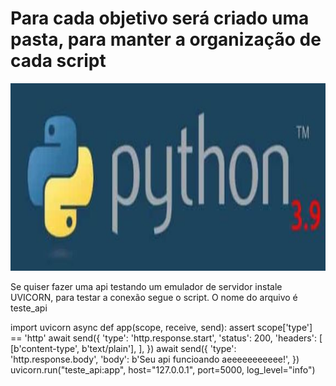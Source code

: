 # Para cada objetivo será criado uma pasta, para manter a organização de cada script
<img src="https://github.com/tbarcelar/python/blob/main/logo.JPG" width="1200" height="300">

Se quiser fazer uma api testando um emulador de servidor instale UVICORN, para testar a conexão segue o script. O nome do arquivo é teste_api

import uvicorn
async def app(scope, receive, send):
    assert scope['type'] == 'http'
    await send({
        'type': 'http.response.start',
        'status': 200,
        'headers': [
            [b'content-type', b'text/plain'],
        ],
    })
    await send({
        'type': 'http.response.body',
        'body': b'Seu api funcioando aeeeeeeeeeee!',
    })
    uvicorn.run("teste_api:app", host="127.0.0.1", port=5000, log_level="info")

